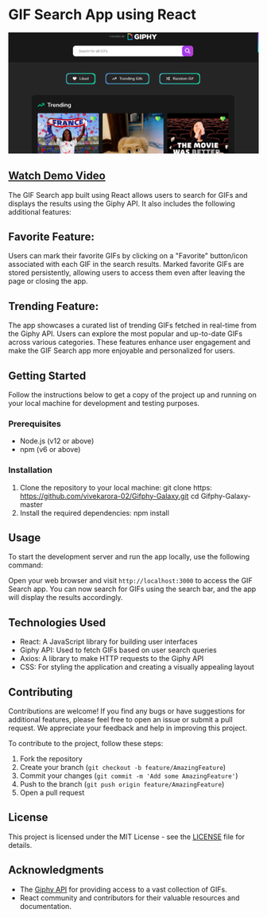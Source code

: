 # GIF Search App using React
![GIF Search App](https://github.com/vivekarora-02/Gifphy-Galaxy/blob/master/gif.png)


## [Watch Demo Video](https://www.youtube.com/watch?v=g8XayR1ws3Q)


The GIF Search app built using React allows users to search for GIFs and displays the results using the Giphy API. It also includes the following additional features:

## Favorite Feature:

Users can mark their favorite GIFs by clicking on a "Favorite" button/icon associated with each GIF in the search results.
Marked favorite GIFs are stored persistently, allowing users to access them even after leaving the page or closing the app.

## Trending Feature:

The app showcases a curated list of trending GIFs fetched in real-time from the Giphy API.
Users can explore the most popular and up-to-date GIFs across various categories.
These features enhance user engagement and make the GIF Search app more enjoyable and personalized for users.

## Getting Started

Follow the instructions below to get a copy of the project up and running on your local machine for development and testing purposes.

### Prerequisites

- Node.js (v12 or above)
- npm (v6 or above)

### Installation

1. Clone the repository to your local machine:
git clone https: https://github.com/vivekarora-02/Gifphy-Galaxy.git
cd Gifphy-Galaxy-master
2. Install the required dependencies:
npm install
## Usage

To start the development server and run the app locally, use the following command:

Open your web browser and visit `http://localhost:3000` to access the GIF Search app. You can now search for GIFs using the search bar, and the app will display the results accordingly.

## Technologies Used

- React: A JavaScript library for building user interfaces
- Giphy API: Used to fetch GIFs based on user search queries
- Axios: A library to make HTTP requests to the Giphy API
- CSS: For styling the application and creating a visually appealing layout

## Contributing

Contributions are welcome! If you find any bugs or have suggestions for additional features, please feel free to open an issue or submit a pull request. We appreciate your feedback and help in improving this project.

To contribute to the project, follow these steps:

1. Fork the repository
2. Create your branch (`git checkout -b feature/AmazingFeature`)
3. Commit your changes (`git commit -m 'Add some AmazingFeature'`)
4. Push to the branch (`git push origin feature/AmazingFeature`)
5. Open a pull request

## License

This project is licensed under the MIT License - see the [LICENSE](LICENSE) file for details.

## Acknowledgments

- The [Giphy API](https://developers.giphy.com/) for providing access to a vast collection of GIFs.
- React community and contributors for their valuable resources and documentation.





